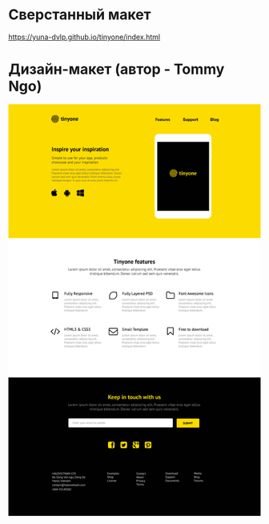 # Сверстанный макет
https://yuna-dvlp.github.io/tinyone/index.html
# Дизайн-макет (автор - Tommy Ngo)
![Image alt](https://github.com/Yuna-DVLP/yuna-dvlp.github.io/blob/master/tinyone/tinyone.png)
